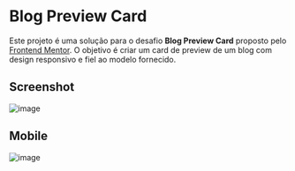 # Blog Preview Card

Este projeto é uma solução para o desafio **Blog Preview Card** proposto pelo [Frontend Mentor](https://www.frontendmentor.io). O objetivo é criar um card de preview de um blog com design responsivo e fiel ao modelo fornecido.

## Screenshot

![image](https://github.com/user-attachments/assets/417872bd-02e2-48ee-9e50-b94273c23cd4)

## Mobile

![image](https://github.com/user-attachments/assets/cd42803c-c0fb-45b1-8310-47c109a585c8)
